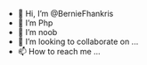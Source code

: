 - 👋 Hi, I’m @BernieFhankris
- 👀 I’m Php
- 🌱 I’m noob
- 💞️ I’m looking to collaborate on ...
- 📫 How to reach me ...

<!---
BernieFhankris/BernieFhankris is a ✨ special ✨ repository because its `README.md` (this file) appears on your GitHub profile.
You can click the Preview link to take a look at your changes.
--->
